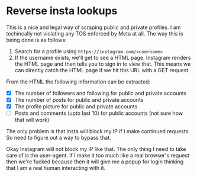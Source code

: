 # Reverse insta lookups

This is a nice and legal way of scraping public and private profiles. I am techincally not violating any TOS enforced by Meta at all. The way this is being done is as follows:

1. Search for a profile using `https://instagram.com/<username>`
2. If the username exists, we'll get to see a HTML page. Instagram renders the HTML page and then tells you to sign in to view that. This means we can directly catch the HTML page if we hit this URL with a GET request.

From the HTML the following information can be extracted:

- [x] The number of followers and following for public and private accounts
- [x] The number of posts for public and private accounts
- [x] The profile picture for public and private accounts
- [ ] Posts and comments (upto last 10) for public accounts (not sure how that will work)

The only problem is that insta will block my IP if I make continued requests. So need to figure out a way to bypass that.

Okay Instagram will not block my IP like that. The only thing I need to take care of is the user-agent. If I make it too much like a real browser's request then we're fucked because then it will give me a popup for login thinking that I am a real human interacting with it.